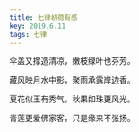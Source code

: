```yaml
---
title: 七律初荷有感
key: 2019.6.11
tags: 七律
---
```


伞盖又撑造清凉，嫩枝绿叶也芬芳。

藏风映月水中影，聚雨承露岸边香。

夏花似玉有秀气，秋果如珠更风光。

青莲更爱佛家客，只是缘来不张扬。

</br>

